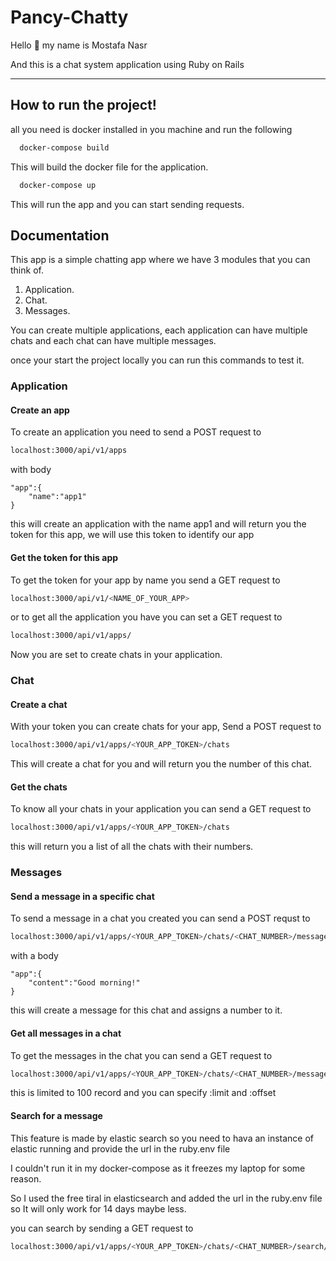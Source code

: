  # Pancy-Chatty 

Hello :wave: my name is Mostafa Nasr

And this is a chat system application using Ruby on Rails

---
## How to run the project!

all you need is docker installed in you machine and run the following

 
```bash
  docker-compose build
```
This will build the docker file for the application.

```bash
  docker-compose up
```
This will run the app and you can start sending requests.


## Documentation

This app is a simple chatting app where we have 3 modules that you can think
of.
1. Application.
2. Chat.
3. Messages.

You can create multiple applications, each application can have multiple chats
and each chat can have multiple messages.

once your start the project locally you can run this commands to test it.
### Application
#### Create an app

To create an application you need to send a POST request to

```bash
localhost:3000/api/v1/apps
```

with body 

    "app":{
        "name":"app1"
    }


this will create an application with the name app1 and will return you the
token for this app, we will use this token to identify our app

#### Get the token for this app

To get the token for your app by name you send a GET request to
```bash
localhost:3000/api/v1/<NAME_OF_YOUR_APP>
```
or to get all the application you have you can set a GET request to 

```bash
localhost:3000/api/v1/apps/
```


Now you are set to create chats in your application.

### Chat
#### Create a chat

With your token you can create chats for your app, Send a POST request to

```bash
localhost:3000/api/v1/apps/<YOUR_APP_TOKEN>/chats
```
This will create a chat for you and will return you the number of this chat.


#### Get the chats
To know all your chats in your application you can send a GET request to

```bash
localhost:3000/api/v1/apps/<YOUR_APP_TOKEN>/chats
```

this will return you a list of all the chats with their numbers.

### Messages
#### Send a message in a specific chat

To send a message in a chat you created you can send a POST requst to

```bash
localhost:3000/api/v1/apps/<YOUR_APP_TOKEN>/chats/<CHAT_NUMBER>/messages
```
with a body

    "app":{
        "content":"Good morning!"
    }

this will create a message for this chat and assigns a number to it.

#### Get all messages in a chat

To get the messages in the chat you can send a GET request to
```bash
localhost:3000/api/v1/apps/<YOUR_APP_TOKEN>/chats/<CHAT_NUMBER>/messages
```

this is limited to 100 record and you can specify :limit and :offset

#### Search for a message

This feature is made by elastic search so you need to hava an instance of elastic
running and provide the url in the ruby.env file

I couldn't run it in my docker-compose as it freezes my laptop for some reason.

So I used the free tiral in elasticsearch and added the url in the ruby.env file
so It will only work for 14 days maybe less.

you can search by sending a GET request to

```bash
localhost:3000/api/v1/apps/<YOUR_APP_TOKEN>/chats/<CHAT_NUMBER>/search/<SEARCH_KEY>
```


 
 




